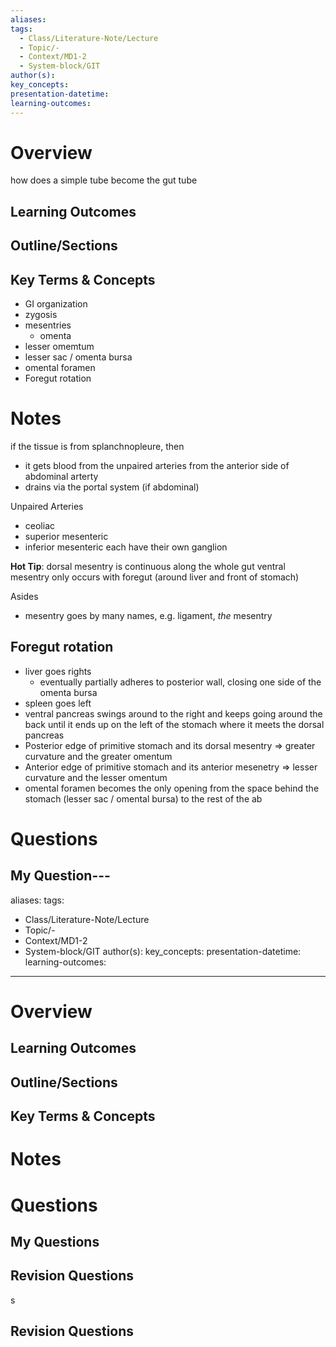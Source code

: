 ```yaml
---
aliases: 
tags:
  - Class/Literature-Note/Lecture
  - Topic/-
  - Context/MD1-2
  - System-block/GIT
author(s): 
key_concepts: 
presentation-datetime: 
learning-outcomes:
---
```



# Overview
how does a simple tube become the gut tube
## Learning Outcomes

## Outline/Sections

## Key Terms & Concepts
- GI organization
- zygosis
- mesentries
	- omenta
- lesser omemtum
- lesser sac / omenta bursa
- omental foramen
- Foregut rotation
# Notes

if the tissue is from splanchnopleure, then 
- it gets blood from the unpaired arteries from the anterior side of abdominal arterty
- drains via the portal system (if abdominal)


Unpaired Arteries
- ceoliac
- superior mesenteric
- inferior mesenteric
each have their own ganglion

**Hot Tip**: dorsal mesentry is continuous along the whole gut
ventral mesentry only occurs with foregut (around liver and front of stomach)

Asides
- mesentry goes by many names, e.g. ligament, *the* mesentry

## Foregut rotation
- liver goes rights
	- eventually partially adheres to posterior wall, closing one side of the omenta bursa
- spleen goes left
- ventral pancreas swings around to the right and keeps going around the back until it ends up on the left of the stomach where it meets the dorsal pancreas
- Posterior edge of primitive stomach and its dorsal mesentry => greater curvature and the greater omentum
- Anterior edge of primitive stomach and its anterior mesenetry => lesser curvature and the lesser omentum
- omental foramen becomes the only opening from the space behind the stomach (lesser sac / omental bursa) to the rest of the ab
# Questions

## My Question---
aliases: 
tags:
  - Class/Literature-Note/Lecture
  - Topic/-
  - Context/MD1-2
  - System-block/GIT
author(s): 
key_concepts: 
presentation-datetime: 
learning-outcomes:
---


# Overview
## Learning Outcomes

## Outline/Sections

## Key Terms & Concepts


# Notes


# Questions

## My Questions
## Revision Questions




s
## Revision Questions




